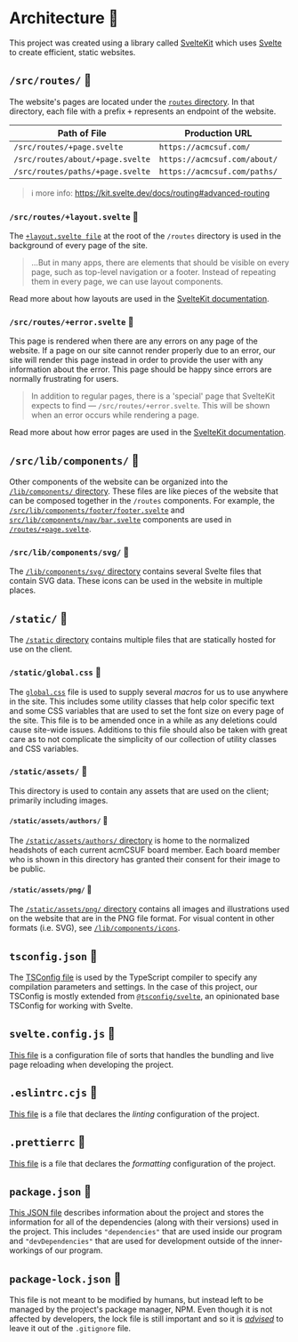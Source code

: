 # Architecture 🗿

This project was created using a library called [SvelteKit][sveltekit_home] which uses [Svelte][svelte_home] to create efficient, static websites.

## `/src/routes/` 📁

The website's pages are located under the [`routes` directory](src/routes).
In that directory, each file with a prefix <kbd>+</kbd> represents an endpoint of the website.

| Path of File                     | Production URL               |
| -------------------------------- | ---------------------------- |
| `/src/routes/+page.svelte`       | `https://acmcsuf.com/`       |
| `/src/routes/about/+page.svelte` | `https://acmcsuf.com/about/` |
| `/src/routes/paths/+page.svelte` | `https://acmcsuf.com/paths/` |

> ℹ more info: <https://kit.svelte.dev/docs/routing#advanced-routing>

### `/src/routes/+layout.svelte` 📄

The [`+layout.svelte file`](src/routes/+layout.svelte) at the root of the `/routes` directory is used in the background of every page of the site.

> ...But in many apps, there are elements that should be visible on every page, such as top-level navigation or a footer. Instead of repeating them in every page, we can use layout components.

Read more about how layouts are used in the [SvelteKit documentation](https://kit.svelte.dev/docs/routing#layout).

### `/src/routes/+error.svelte` 📄

This page is rendered when there are any errors on any page of the website.
If a page on our site cannot render properly due to an error, our site will render this page instead in order to provide the user with any information about the error.
This page should be happy since errors are normally frustrating for users.

> In addition to regular pages, there is a 'special' page that SvelteKit expects to find — `/src/routes/+error.svelte`. This will be shown when an error occurs while rendering a page.

Read more about how error pages are used in the [SvelteKit documentation](https://kit.svelte.dev/docs/routing#error).

## `/src/lib/components/` 📁

Other components of the website can be organized into the [`/lib/components/` directory](src/lib/components).
These files are like pieces of the website that can be composed together in the `/routes` components.
For example, the [`/src/lib/components/footer/footer.svelte`](src/lib/components/footer/footer.svelte) and [`src/lib/components/nav/bar.svelte`](src/lib/components/nav/bar.svelte) components are used in [`/routes/+page.svelte`](src/routes/+page.svelte).

### `/src/lib/components/svg/` 📁

The [`/lib/components/svg/` directory](src/lib/components/svg) contains several Svelte files that contain SVG data.
These icons can be used in the website in multiple places.

## `/static/` 📁

The [`/static` directory](static) contains multiple files that are statically hosted for use on the client.

### `/static/global.css` 📄

The [`global.css`](static/global.css) file is used to supply several _macros_ for us to use anywhere in the site.
This includes some utility classes that help color specific text and some CSS variables that are used to set the font size on every page of the site.
This file is to be amended once in a while as any deletions could cause site-wide issues.
Additions to this file should also be taken with great care as to not complicate the simplicity of our collection of utility classes and CSS variables.

### `/static/assets/` 📁

This directory is used to contain any assets that are used on the client; primarily including images.

#### `/static/assets/authors/` 📁

The [`/static/assets/authors/` directory](static/assets/authors) is home to the normalized headshots of each current acmCSUF board member.
Each board member who is shown in this directory has granted their consent for their image to be public.

#### `/static/assets/png/` 📁

The [`/static/assets/png/` directory](static/assets/png) contains all images and illustrations used on the website that are in the PNG file format.
For visual content in other formats (i.e. SVG), see [`/lib/components/icons`](src/lib/components/icons).

## `tsconfig.json` 📄

The [TSConfig file](tsconfig.json) is used by the TypeScript compiler to specify any compilation parameters and settings.
In the case of this project, our TSConfig is mostly extended from [`@tsconfig/svelte`](https://www.npmjs.com/package/@tsconfig/svelte), an opinionated base TSConfig for working with Svelte.

## `svelte.config.js` 📄

[This file](svelte.config.js) is a configuration file of sorts that handles the bundling and live page reloading when developing the project.

## `.eslintrc.cjs` 📄

[This file](.eslintrc.cjs) is a file that declares the _linting_ configuration of the project.

## `.prettierrc` 📄

[This file](.prettierrc) is a file that declares the _formatting_ configuration of the project.

## `package.json` 📄

[This JSON file](package.json) describes information about the project and stores the information for all of the dependencies (along with their versions) used in the project.
This includes `"dependencies"` that are used inside our program and `"devDependencies"` that are used for development outside of the inner-workings of our program.

## `package-lock.json` 📄

This file is not meant to be modified by humans, but instead left to be managed by the project's package manager, NPM.
Even though it is not affected by developers, the lock file is still important and so it is [_advised_](https://blog.logrocket.com/why-you-should-use-package-lock-json/) to leave it out of the `.gitignore` file.

[sveltekit_home]: https://kit.svelte.dev/
[svelte_home]: https://svelte.dev
[svelte_docs]: https://svelte.dev/docs/
